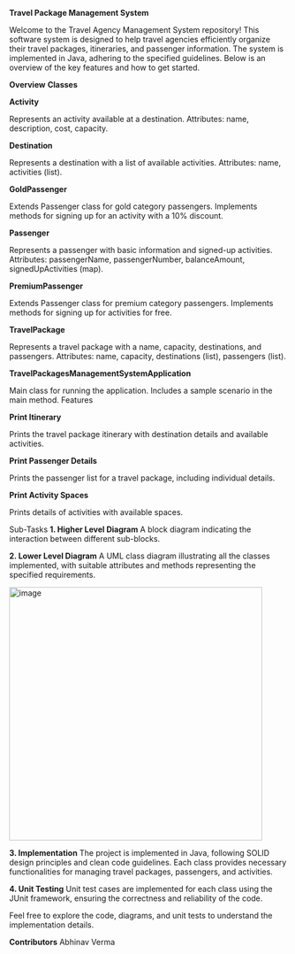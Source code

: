 **Travel Package Management System**

Welcome to the Travel Agency Management System repository! This software system is designed to help travel agencies efficiently organize their travel packages, itineraries, and passenger information. The system is implemented in Java, adhering to the specified guidelines. Below is an overview of the key features and how to get started.

**Overview**
**Classes**

**Activity**

Represents an activity available at a destination.
Attributes: name, description, cost, capacity.

**Destination**

Represents a destination with a list of available activities.
Attributes: name, activities (list).

**GoldPassenger**

Extends Passenger class for gold category passengers.
Implements methods for signing up for an activity with a 10% discount.

**Passenger**

Represents a passenger with basic information and signed-up activities.
Attributes: passengerName, passengerNumber, balanceAmount, signedUpActivities (map).

**PremiumPassenger**

Extends Passenger class for premium category passengers.
Implements methods for signing up for activities for free.

**TravelPackage**

Represents a travel package with a name, capacity, destinations, and passengers.
Attributes: name, capacity, destinations (list), passengers (list).

**TravelPackagesManagementSystemApplication**

Main class for running the application.
Includes a sample scenario in the main method.
Features

**Print Itinerary**

Prints the travel package itinerary with destination details and available activities.

**Print Passenger Details**

Prints the passenger list for a travel package, including individual details.

**Print Activity Spaces**

Prints details of activities with available spaces.


Sub-Tasks
**1. Higher Level Diagram**
A block diagram indicating the interaction between different sub-blocks.

**2. Lower Level Diagram**
A UML class diagram illustrating all the classes implemented, with suitable attributes and methods representing the specified requirements.


<img width="458" alt="image" src="https://github.com/Abhinav-main/TravelPackageManagementSystem/assets/56387875/b308f37b-d03e-4fee-b28b-375c1aaf00aa">

**3. Implementation**
The project is implemented in Java, following SOLID design principles and clean code guidelines. Each class provides necessary functionalities for managing travel packages, passengers, and activities.

**4. Unit Testing**
Unit test cases are implemented for each class using the JUnit framework, ensuring the correctness and reliability of the code.

Feel free to explore the code, diagrams, and unit tests to understand the implementation details.

**Contributors**
Abhinav Verma
